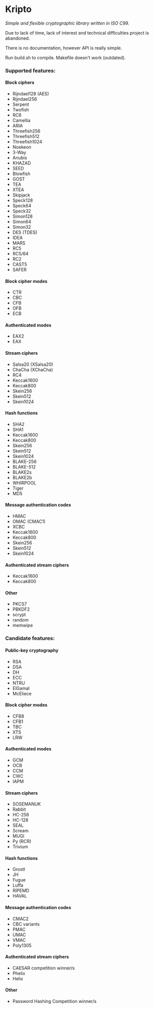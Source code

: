 # Kripto
*Simple and flexible cryptographic library written in ISO C99.*

Due to lack of time, lack of interest and technical difficulties
project is abandoned.

There is no documentation, however API is really simple.

Run build.sh to compile. Makefile doesn't work (outdated).

### Supported features:
#### Block ciphers
* Rijndael128 (AES)
* Rijndael256
* Serpent
* Twofish
* RC6
* Camellia
* ARIA
* Threefish256
* Threefish512
* Threefish1024
* Noekeon
* 3-Way
* Anubis
* KHAZAD
* SEED
* Blowfish
* GOST
* TEA
* XTEA
* Skipjack
* Speck128
* Speck64
* Speck32
* Simon128
* Simon64
* Simon32
* DES (TDES)
* IDEA
* MARS
* RC5
* RC5/64
* RC2
* CAST5
* SAFER

#### Block cipher modes
* CTR
* CBC
* CFB
* OFB
* ECB

#### Authenticated modes
* EAX2
* EAX

#### Stream ciphers
* Salsa20 (XSalsa20)
* ChaCha (XChaCha)
* RC4
* Keccak1600
* Keccak800
* Skein256
* Skein512
* Skein1024

#### Hash functions
* SHA2
* SHA1
* Keccak1600
* Keccak800
* Skein256
* Skein512
* Skein1024
* BLAKE-256
* BLAKE-512
* BLAKE2s
* BLAKE2b
* WHIRPOOL
* Tiger
* MD5

#### Message authentication codes
* HMAC
* OMAC (CMAC1)
* XCBC
* Keccak1600
* Keccak800
* Skein256
* Skein512
* Skein1024

#### Authenticated stream ciphers
* Keccak1600
* Keccak800

#### Other
* PKCS7
* PBKDF2
* scrypt
* random
* memwipe

### Candidate features:
#### Public-key cryptography
* RSA
* DSA
* DH
* ECC
* NTRU
* ElGamal
* McEliece

#### Block cipher modes
* CFB8
* CFB1
* TBC
* XTS
* LRW

#### Authenticated modes
* GCM
* OCB
* CCM
* CWC
* IAPM

#### Stream ciphers
* SOSEMANUK
* Rabbit
* HC-256
* HC-128
* SEAL
* Scream
* MUGI
* Py (RCR)
* Trivium

#### Hash functions
* Grostl
* JH
* Fugue
* Luffa
* RIPEMD
* HAVAL

#### Message authentication codes
* CMAC2
* CBC variants
* PMAC
* UMAC
* VMAC
* Poly1305

#### Authenticated stream ciphers
* CAESAR competition winner/s
* Phelix
* Helix

#### Other
* Password Hashing Competition winner/s
